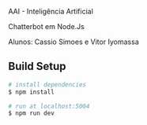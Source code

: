 AAI - Inteligência Artificial

Chatterbot em Node.Js

Alunos: Cassio Simoes e Vitor Iyomassa

## Build Setup

``` bash
# install dependencies
$ npm install

# run at localhost:5004
$ npm run dev